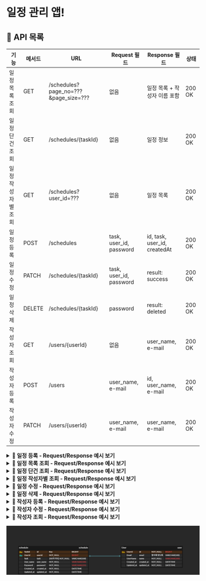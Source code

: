 # 일정 관리 앱!

## 📘 API 목록

| 기능           | 메서드 | URL                                      | Request 필드            | Response 필드              | 상태    |
|----------------|--------|------------------------------------------|--------------------------|-----------------------------|---------|
| 일정 목록 조회   | GET    | /schedules?page_no=???&page_size=???     | 없음                     | 일정 목록 + 작성자 이름 포함 | 200 OK |
| 일정 단건 조회   | GET    | /schedules/{taskId}                      | 없음                     | 일정 정보                   | 200 OK |
| 일정 작성자별 조회 | GET    | /schedules?user_id=???                   | 없음                     | 일정 목록                   | 200 OK |
| 일정 등록       | POST   | /schedules                                | task, user_id, password  | id, task, user_id, createdAt | 200 OK |
| 일정 수정       | PATCH  | /schedules/{taskId}                       | task, user_id, password  | result: success             | 200 OK |
| 일정 삭제       | DELETE | /schedules/{taskId}                       | password                 | result: deleted             | 200 OK |
| 작성자 조회     | GET    | /users/{userId}                           | 없음                     | user_name, e-mail           | 200 OK |
| 작성자 등록     | POST   | /users                                    | user_name, e-mail        | id, user_name, e-mail       | 200 OK |
| 작성자 수정     | PATCH  | /users/{userId}                           | user_name, e-mail        | user_name, e-mail           | 200 OK |


<details>
<summary><b>📌 일정 등록 - Request/Response 예시 보기</b></summary>

<br/>

**📥 Request**

```json
{
  "task": "스터디 준비",
  "user_id": 1,
  "password": "1234"
}
```

**📤 Response**

```json
{
  "id": 1,
  "task": "스터디 준비",
  "user_id": 1,
  "createdAt": "2025-05-11T12:00:00"
}
```

</details>

<details>
<summary><b>📌 일정 목록 조회 - Request/Response 예시 보기</b></summary>

<br/>

**📥 Request**

없음 (쿼리 파라미터: `?page_no=0&page_size=10`)

**📤 Response**

```json
{
  "content": [
    {
      "id": 1,
      "task": "스터디 준비",
      "user_name": "홍길동",
      "createdAt": "2025-05-11T12:00:00"
    }
  ],
  "page_no": 0,
  "page_size": 10,
  "total_elements": 1,
  "total_pages": 1
}
```

</details>

<details>
<summary><b>📌 일정 단건 조회 - Request/Response 예시 보기</b></summary>

<br/>

**📥 Request**

없음

**📤 Response**

```json
{
  "id": 1,
  "task": "스터디 준비",
  "user_id": 1,
  "user_name": "홍길동",
  "createdAt": "2025-05-11T12:00:00"
}
```

</details>

<details>
<summary><b>📌 일정 작성자별 조회 - Request/Response 예시 보기</b></summary>

<br/>

**📥 Request**

없음 (쿼리 파라미터: `?user_id=1`)

**📤 Response**

```json
[
  {
    "id": 1,
    "task": "스터디 준비",
    "user_name": "홍길동",
    "createdAt": "2025-05-11T12:00:00"
  }
]
```

</details>

<details>
<summary><b>📌 일정 수정 - Request/Response 예시 보기</b></summary>

<br/>

**📥 Request**

```json
{
  "task": "스터디 발표 준비",
  "user_id": 1,
  "password": "1234"
}
```

**📤 Response**

```json
{
  "result": "success"
}
```

</details>

<details>
<summary><b>📌 일정 삭제 - Request/Response 예시 보기</b></summary>

<br/>

**📥 Request**

```json
{
  "password": "1234"
}
```

**📤 Response**

```json
{
  "result": "deleted"
}
```

</details>

<details>
<summary><b>📌 작성자 등록 - Request/Response 예시 보기</b></summary>

<br/>

**📥 Request**

```json
{
  "user_name": "홍길동",
  "e-mail": "hong@example.com"
}
```

**📤 Response**

```json
{
  "id": 1,
  "user_name": "홍길동",
  "e-mail": "hong@example.com"
}
```

</details>

<details>
<summary><b>📌 작성자 수정 - Request/Response 예시 보기</b></summary>

<br/>

**📥 Request**

```json
{
  "user_name": "홍길동",
  "e-mail": "new_email@example.com"
}
```

**📤 Response**

```json
{
  "user_name": "홍길동",
  "e-mail": "new_email@example.com"
}
```

</details>

<details>
<summary><b>📌 작성자 조회 - Request/Response 예시 보기</b></summary>

<br/>

**📥 Request**

없음

**📤 Response**

```json
{
  "id": 1,
  "user_name": "홍길동",
  "e-mail": "hong@example.com"
}
```

</details>


![Schedule.png](/Schedule.png)
